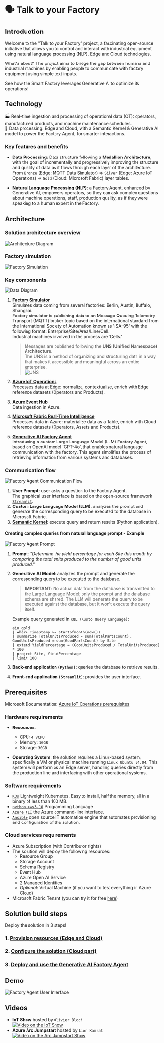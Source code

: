 # 🗣️ Talk to your Factory

## Introduction

Welcome to the "Talk to your Factory" project, a fascinating open-source initiative that allows you to control and interact with industrial equipment using natural language processing (NLP), Edge and Cloud technologies.

What's about? The project aims to bridge the gap between humans and industrial machines by enabling people to communicate with factory equipment using simple text inputs.

See how the Smart Factory leverages Generative AI to optimize its operations!

## Technology

🏭 Real-time ingestion and processing of operational data (OT): operators, manufactured products, and machine maintenance schedules.  
🤖 Data processing: Edge and Cloud, with a Semantic Kernel & Generative AI model to power the Factory Agent, for smarter interactions.

### Key features and benefits

- **Data Processing**: Data structure following a **Medallion Architecture**, with the goal of incrementally and progressively improving the structure and quality of data as it flows through each layer of the architecture.  
From `Bronze` (Edge: MQTT Data Simulator) ⇒ `Silver` (Edge: Azure IoT Operations) ⇒ `Gold` (Cloud: Microsoft Fabric) layer tables.

- **Natural Language Processing (NLP)**: a Factory Agent, enhanced by Generative AI, empowers operators, so they can ask complex questions about machine operations, staff, production quality, as if they were speaking to a human expert in the Factory.

## Architecture

### Solution architecture overview

![Architecture Diagram](./artifacts/media/architecture-overview.png "Solution Overview")

### Factory simulation

![Factory Simulation](./artifacts/media/simulation.png "Factory Simulation")

### Key components

![Data Diagram](./artifacts/media/key-components.png "Data Diagram")

1. [**Factory Simulator**](./artifacts/mqtt-data-simulator/README.md)  
    Simulates data coming from several factories: Berlin, Austin, Buffalo, Shanghai.  
    Factory simulator is publishing data to an Message Queuing Telemetry Transport (MQTT) broker topic based on the international standard from the International Society of Automation known as 'ISA-95' with the following format: Enterprise/Site/Area/Line/Cell.  
    Industrial machines involved in the process are 'Cells.'  

    > Messages are published following the **UNS (Unified Namespace) Architecture**.  
    The UNS is a method of organizing and structuring data in a way that makes it accessible and meaningful across an entire enterprise.  
    ![UNS](./artifacts/media/UNS.png "UNS")

2. [**Azure IoT Operations**](https://learn.microsoft.com/en-us/azure/iot-operations/overview-iot-operations)  
    Processes data at Edge: normalize, contextualize, enrich with Edge reference datasets (Operators and Products).

3. [**Azure Event Hub**](https://learn.microsoft.com/en-us/azure/event-hubs/event-hubs-about)  
    Data ingestion in Azure.     
    
4. [**Microsoft Fabric Real-Time Intelligence**](https://learn.microsoft.com/en-us/fabric/real-time-intelligence/overview)  
    Processes data in Azure: materialize data as a Table, enrich with Cloud reference datasets (Operators, Assets and Products).

5. [**Generative AI Factory Agent**](https://learn.microsoft.com/en-us/azure/ai-services/openai/overview)  
    Introducing a custom Large Language Model (LLM) Factory Agent, based on OpenAI model 'GPT-4o', that enables natural language communication with the factory. This agent simplifies the process of retrieving information from various systems and databases.

### Communication flow

![Factory Agent Communication Flow](./artifacts/media/factory-agent-communication-flow.png "Factory Agent Communication Flow")

1. **User Prompt**: user asks a question to the Factory Agent.  
    The graphical user interface is based on the open-source framework [`Streamlit`](https://streamlit.io/).
2. **Custom Large Language Model (LLM)**: analyzes the prompt and generate the corresponding query to be executed to the database in Microsoft Fabric.  
3. [**Semantic Kernel**](https://aka.ms/semantic-kernel): execute query and return results (Python application).

#### Creating complex queries from natural language prompt - Example
![Factory Agent Prompt](./artifacts/media/factory-agent-prompt.png "Factory Agent Prompt")

1. **Prompt**: _"Determine the yield percentage for each Site this month by comparing the total units produced to the number of good units produced."_
2. **Generative AI Model**: analyzes the prompt and generate the corresponding query to be executed to the database.  

    > **IMPORTANT**: No actual data from the database is transmitted to the Large Language Model; only the prompt and the database schema are shared. The LLM will generate the query to be executed against the database, but it won't execute the query itself.  

    Example query generated in `KQL (Kusto Query Language)`:  
    ```
    aio_gold
    | where Timestamp >= startofmonth(now())
    | summarize TotalUnitsProduced = sum(TotalPartsCount), GoodUnitsProduced = sum(GoodPartsCount) by Site
    | extend YieldPercentage = (GoodUnitsProduced / TotalUnitsProduced) * 100
    | project Site, YieldPercentage
    | limit 100
    ```  

3. **Back-end application `(Python)`**: queries the database to retrieve results.  

4. **Front-end application `(Streamlit)`**: provides the user interface.

## Prerequisites
Microsoft Documentation: [Azure IoT Operations prerequisites](https://learn.microsoft.com/en-us/azure/iot-operations/deploy-iot-ops/howto-prepare-cluster?tabs=ubuntu)

### Hardware requirements

- **Resources**: 
    - CPU: `4 vCPU`
    - Memory: `16GB`
    - Storage: `30GB`

- **Operating System**: the solution requires a Linux-based system, specifically a VM or physical machine running `Linux Ubuntu 24.04`. This system will perform as an Edge server, handling queries directly from the production line and interfacing with other operational systems.

### Software requirements

 - [`K3s`](https://k3s.io/) Lightweight Kubernetes. Easy to install, half the memory, all in a binary of less than 100 MB.
 - [`python >=v3.10`](https://www.python.org/) Programming Language
 - [`Azure CLI`](https://learn.microsoft.com/en-us/cli/azure/) the Azure command-line interface.
 - [`Ansible`](https://www.ansible.com/) open source IT automation engine that automates provisioning and configuration of the solution.

### Cloud services requirements

 - Azure Subscription (with Contributor rights)
 - The solution will deploy the following resources:
    - Resource Group
    - Storage Account
    - Schema Registry
    - Event Hub
    - Azure Open AI Service
    - 2 Managed Identities
    - _Optional_: Virtual Machine (if you want to test everything in Azure Cloud)
 - Microsoft Fabric Tenant (you can try it for free [here](https://www.microsoft.com/en-us/microsoft-fabric/getting-started?msockid=27cd43526f4e6b2a1fa857d06e486a3c))

## Solution build steps

Deploy the solution in 3 steps!

### 1. [Provision resources (Edge and Cloud)](./INSTALL-1.md)
### 2. [Configure the solution (Cloud part)](./INSTALL-2.md)
### 3. [Deploy and use the Generative AI Factory Agent](./INSTALL-3.md)

## Demo

![Factory Agent User Interface](./artifacts/media/demo-video.gif "Factory Agent User Interface")

## Videos

- **IoT Show** hosted by `Olivier Bloch`  
  [![Video on the IoT Show](https://img.youtube.com/vi/-AxWwJU_G_U/hqdefault.jpg)](https://www.youtube.com/embed/-AxWwJU_G_U)  
- **Azure Arc Jumpstart** hosted by `Lior Kamrat`  
  [![Video on the Arc Jumpstart Show](https://img.youtube.com/vi/cN6urmB_7jY/hqdefault.jpg)](https://www.youtube.com/embed/cN6urmB_7jY)